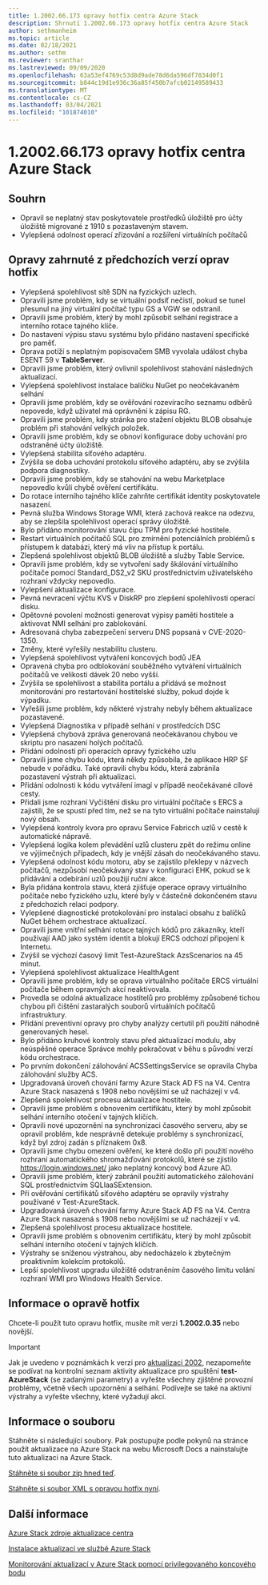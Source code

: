 ```yaml
---
title: 1.2002.66.173 opravy hotfix centra Azure Stack
description: Shrnutí 1.2002.66.173 opravy hotfix centra Azure Stack
author: sethmanheim
ms.topic: article
ms.date: 02/18/2021
ms.author: sethm
ms.reviewer: sranthar
ms.lastreviewed: 09/09/2020
ms.openlocfilehash: 63a53ef4769c53d8d9ade78d6da596df7834d0f1
ms.sourcegitcommit: b844c19d1e936c36a85f450b7afcb02149589433
ms.translationtype: MT
ms.contentlocale: cs-CZ
ms.lasthandoff: 03/04/2021
ms.locfileid: "101874010"
---
```

# <a name="azure-stack-hub-hotfix-1200266173"></a>1.2002.66.173 opravy hotfix centra Azure Stack

## <a name="summary"></a>Souhrn

- Opravil se neplatný stav poskytovatele prostředků úložiště pro účty úložiště migrované z 1910 s pozastaveným stavem.
- Vylepšená odolnost operací zřizování a rozšíření virtuálních počítačů

## <a name="fixes-rolled-up-from-previous-hotfix-releases"></a>Opravy zahrnuté z předchozích verzí oprav hotfix

- Vylepšená spolehlivost sítě SDN na fyzických uzlech.
- Opravili jsme problém, kdy se virtuální podsíť nečistí, pokud se tunel přesunul na jiný virtuální počítač typu GS a VGW se odstranil.
- Opravili jsme problém, který by mohl způsobit selhání registrace a interního rotace tajného klíče.
- Do nastavení výpisu stavu systému bylo přidáno nastavení specifické pro paměť.
- Oprava potíží s neplatným popisovačem SMB vyvolala událost chyba ESENT 59 v **TableServer**.
- Opravili jsme problém, který ovlivnil spolehlivost stahování následných aktualizací.
- Vylepšená spolehlivost instalace balíčku NuGet po neočekávaném selhání
- Opravili jsme problém, kdy se ověřování rozevíracího seznamu odběrů nepovede, když uživatel má oprávnění k zápisu RG.
- Opravili jsme problém, kdy stránka pro stažení objektu BLOB obsahuje problém při stahování velkých položek.
- Opravili jsme problém, kdy se obnoví konfigurace doby uchování pro odstraněné účty úložiště.
- Vylepšená stabilita síťového adaptéru.
- Zvýšila se doba uchování protokolu síťového adaptéru, aby se zvýšila podpora diagnostiky.
- Opravili jsme problém, kdy se stahování na webu Marketplace nepovedlo kvůli chybě ověření certifikátu.
- Do rotace interního tajného klíče zahrňte certifikát identity poskytovatele nasazení.
- Pevná služba Windows Storage WMI, která zachová reakce na odezvu, aby se zlepšila spolehlivost operací správy úložiště.
- Bylo přidáno monitorování stavu čipu TPM pro fyzické hostitele.
- Restart virtuálních počítačů SQL pro zmírnění potenciálních problémů s přístupem k databázi, který má vliv na přístup k portálu.
- Zlepšená spolehlivost objektů BLOB úložiště a služby Table Service.
- Opravili jsme problém, kdy se vytvoření sady škálování virtuálního počítače pomocí Standard_DS2_v2 SKU prostřednictvím uživatelského rozhraní vždycky nepovedlo.
- Vylepšení aktualizace konfigurace.
- Pevná nevracení výčtu KVS v DiskRP pro zlepšení spolehlivosti operací disku.
- Opětovné povolení možnosti generovat výpisy paměti hostitele a aktivovat NMI selhání pro zablokování.
- Adresovaná chyba zabezpečení serveru DNS popsaná v CVE-2020-1350.
- Změny, které vyřešily nestabilitu clusteru.
- Vylepšená spolehlivost vytváření koncových bodů JEA
- Opravená chyba pro odblokování souběžného vytváření virtuálních počítačů ve velikosti dávek 20 nebo vyšší.
- Zvýšila se spolehlivost a stabilita portálu a přidává se možnost monitorování pro restartování hostitelské služby, pokud dojde k výpadku.
- Vyřešili jsme problém, kdy některé výstrahy nebyly během aktualizace pozastavené.
- Vylepšená Diagnostika v případě selhání v prostředcích DSC
- Vylepšená chybová zpráva generovaná neočekávanou chybou ve skriptu pro nasazení holých počítačů.
- Přidání odolnosti při operacích opravy fyzického uzlu
- Opravili jsme chybu kódu, která někdy způsobila, že aplikace HRP SF nebude v pořádku. Také opravili chybu kódu, která zabránila pozastavení výstrah při aktualizaci.
- Přidání odolnosti k kódu vytváření imagí v případě neočekávané cílové cesty.
- Přidali jsme rozhraní Vyčištění disku pro virtuální počítače s ERCS a zajistili, že se spustí před tím, než se na tyto virtuální počítače nainstalují nový obsah.
- Vylepšená kontroly kvora pro opravu Service Fabricch uzlů v cestě k automatické nápravě.
- Vylepšená logika kolem převádění uzlů clusteru zpět do režimu online ve výjimečných případech, kdy je vnější zásah do neočekávaného stavu.
- Vylepšená odolnost kódu motoru, aby se zajistilo překlepy v názvech počítačů, nezpůsobí neočekávaný stav v konfiguraci EHK, pokud se k přidávání a odebírání uzlů použijí ruční akce.
- Byla přidána kontrola stavu, která zjišťuje operace opravy virtuálního počítače nebo fyzického uzlu, které byly v částečně dokončeném stavu z předchozích relací podpory.
- Vylepšené diagnostické protokolování pro instalaci obsahu z balíčků NuGet během orchestrace aktualizací.
- Opravili jsme vnitřní selhání rotace tajných kódů pro zákazníky, kteří používají AAD jako systém identit a blokují ERCS odchozí připojení k Internetu.
- Zvýšil se výchozí časový limit Test-AzureStack AzsScenarios na 45 minut.
- Vylepšená spolehlivost aktualizace HealthAgent
- Opravili jsme problém, kdy se oprava virtuálního počítače ERCS virtuální počítače během opravných akcí neaktivovala.
- Provedla se odolná aktualizace hostitelů pro problémy způsobené tichou chybou při čištění zastaralých souborů virtuálních počítačů infrastruktury.
- Přidání preventivní opravy pro chyby analýzy certutil při použití náhodně generovaných hesel.
- Bylo přidáno kruhové kontroly stavu před aktualizací modulu, aby neúspěšné operace Správce mohly pokračovat v běhu s původní verzí kódu orchestrace.
- Po prvním dokončení zálohování ACSSettingsService se opravila Chyba zálohování služby ACS.
- Upgradovaná úroveň chování farmy Azure Stack AD FS na V4. Centra Azure Stack nasazená s 1908 nebo novějšími se už nacházejí v v4.
- Zlepšená spolehlivost procesu aktualizace hostitele.
- Opravili jsme problém s obnovením certifikátu, který by mohl způsobit selhání interního otočení v tajných klíčích.
- Opravili nové upozornění na synchronizaci časového serveru, aby se opravil problém, kde nesprávně detekuje problémy s synchronizací, když byl zdroj zadán s příznakem 0x8.
- Opravili jsme chybu omezení ověření, ke které došlo při použití nového rozhraní automatického shromažďování protokolů, které se zjistilo https://login.windows.net/ jako neplatný koncový bod Azure AD.
- Opravili jsme problém, který zabránil použití automatického zálohování SQL prostřednictvím SQLIaaSExtension.
- Při ověřování certifikátů síťového adaptéru se opravily výstrahy používané v Test-AzureStack.
- Upgradovaná úroveň chování farmy Azure Stack AD FS na V4. Centra Azure Stack nasazená s 1908 nebo novějšími se už nacházejí v v4.
- Zlepšená spolehlivost procesu aktualizace hostitele.
- Opravili jsme problém s obnovením certifikátu, který by mohl způsobit selhání interního otočení v tajných klíčích.
- Výstrahy se sníženou výstrahou, aby nedocházelo k zbytečným proaktivním kolekcím protokolů.
- Lepší spolehlivost upgradu úložiště odstraněním časového limitu volání rozhraní WMI pro Windows Health Service.

## <a name="hotfix-information"></a>Informace o opravě hotfix

Chcete-li použít tuto opravu hotfix, musíte mít verzi **1.2002.0.35** nebo novější.

> [!IMPORTANT]
> Jak je uvedeno v poznámkách k verzi pro [aktualizaci 2002](release-notes.md?view=azs-2002&preserve-view=true), nezapomeňte se podívat na kontrolní seznam aktivity aktualizace pro spuštění **test-AzureStack** (se zadanými parametry) a vyřešte všechny zjištěné provozní problémy, včetně všech upozornění a selhání. Podívejte se také na aktivní výstrahy a vyřešte všechny, které vyžadují akci.

## <a name="file-information"></a>Informace o souboru

Stáhněte si následující soubory. Pak postupujte podle pokynů na stránce použít aktualizace na Azure Stack na webu Microsoft Docs a nainstalujte tuto aktualizaci na Azure Stack.

[Stáhněte si soubor zip hned teď](https://azurestackhub.azureedge.net/PR/download/MAS_HotFix_1.2002.66.173/HotFix/AzS_Update_1.2002.66.173.zip).

[Stáhněte si soubor XML s opravou hotfix nyní](https://azurestackhub.azureedge.net/PR/download/MAS_HotFix_1.2002.66.173/HotFix/metadata.xml).

## <a name="more-information"></a>Další informace

[Azure Stack zdroje aktualizace centra](azure-stack-updates.md)

[Instalace aktualizací ve službě Azure Stack](azure-stack-apply-updates.md)

[Monitorování aktualizací v Azure Stack pomocí privilegovaného koncového bodu](azure-stack-monitor-update.md)